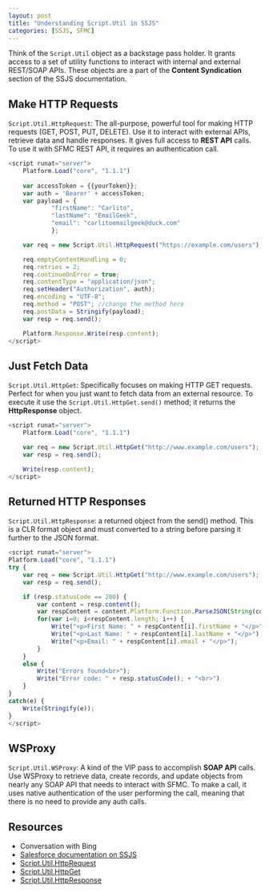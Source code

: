 ```yaml
---
layout: post
title: "Understanding Script.Util in SSJS"
categories: [SSJS, SFMC]
---
```

Think of the `Script.Util` object as a backstage pass holder. It grants access to a set of utility functions to interact with internal and external REST/SOAP APIs. These objects are a part of the **Content Syndication** section of the SSJS documentation.

##  Make HTTP Requests
`Script.Util.HttpRequest`: The all-purpose, powerful tool for making HTTP requests (GET, POST, PUT, DELETE). Use it to interact with external APIs, retrieve data and handle responses. It gives full access to **REST API** calls. To use it with SFMC REST API, it requires an authentication call.

```javascript
<script runat="server">
    Platform.Load("core", "1.1.1")
        
    var accessToken = {{yourToken}};
    var auth = 'Bearer' + accessToken;
    var payload = {
            "firstName": "Carlito",
            "lastName": "EmailGeek",
            "email": "carlitoemailgeek@duck.com"        
            };

    var req = new Script.Util.HttpRequest("https://example.com/users");

    req.emptyContentHandling = 0;
    req.retries = 2;
    req.continueOnError = true;
    req.contentType = "application/json";
    req.setHeader("Authorization", auth);
    req.encoding = "UTF-8";
    req.method = "POST"; //change the method here
    req.postData = Stringify(payload);
    var resp = req.send();

    Platform.Response.Write(resp.content);
</script>
```

##  Just Fetch Data
`Script.Util.HttpGet`: Specifically focuses on making HTTP GET requests. Perfect for when you just want to fetch data from an external resource. To execute it use the `Script.Util.HttpGet.send()` method; it returns the **HttpResponse** object.

```javascript
<script runat="server">
    Platform.Load("core", "1.1.1")

    var req = new Script.Util.HttpGet("http://www.example.com/users");
    var resp = req.send();

    Write(resp.content);
</script>
```

## Returned HTTP Responses
`Script.Util.HttpResponse`: a returned object from the send() method. This is a CLR format object and must converted to a string before parsing it further to the JSON format.

```javascript
<script runat="server">
Platform.Load("core", "1.1.1")
try {
    var req = new Script.Util.HttpGet("http://www.example.com/users");
    var resp = req.send();

    if (resp.statusCode == 200) {
        var content = resp.content();
        var respContent = content.Platform.Function.ParseJSON(String(content));
        for(var i=0; i<respContent.length; i++) {
            Write("<p>First Name: " + respContent[i].firstName + "</p>");
            Write("<p>Last Name: " + respContent[i].lastName + "</p>");
            Write("<p>Email: " + respContent[i].email + "</p>");
        }
    }
    else {
        Write("Errors found<br>");
        Write("Error code: " + resp.statusCode(); + "<br>") 
    }
}
catch(e) {
    Write(Stringify(e));
}
</script>
```

## WSProxy
`Script.Util.WSProxy`: A kind of the VIP pass to accomplish **SOAP API** calls. Use WSProxy to retrieve data, create records, and update objects from nearly any SOAP API that needs to interact with SFMC. To make a call, it uses native authentication of the user performing the call, meaning that there is no need to provide any auth calls.


## Resources
*   Conversation with Bing
*   [Salesforce documentation on SSJS](https://developer.salesforce.com/docs/marketing/marketing-cloud/guide/ssjs_serverSideJavaScript.html)
*   [Script.Util.HttpRequest](https://developer.salesforce.com/docs/marketing/marketing-cloud/guide/ssjs_platformContentSyndicationScriptUtilHttpRequest.html)
*   [Script.Util.HttpGet](https://developer.salesforce.com/docs/marketing/marketing-cloud/guide/ssjs_platformContentSyndicationScriptUtilHttpGet.html)
*   [Script.Util.HttpResponse](https://developer.salesforce.com/docs/marketing/marketing-cloud/guide/ssjs_platformContentSyndicationScriptUtilHttpResponse.html)